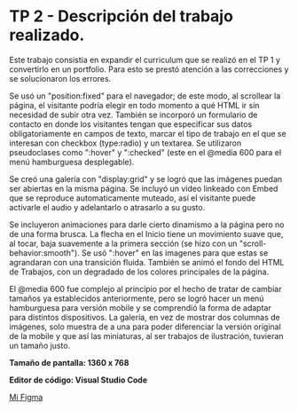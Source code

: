 # TP 2 - Descripción del trabajo realizado.
<p>Este trabajo consistía en expandir el curriculum que se realizó en el TP 1 y convertirlo en un portfolio. Para esto se prestó atención a las correcciones y se solucionaron los errores.</p>
<p>Se usó un "position:fixed" para el navegador; de este modo, al scrollear la página, el visitante podría elegir en todo momento a qué HTML ir sin necesidad de subir otra vez. También se incorporó un formulario de contacto en donde los visitantes tengan que especificar sus datos obligatoriamente en campos de texto, marcar el tipo de trabajo en el que se interesan con checkbox (type:radio) y un textarea. Se utilizaron pseudoclases como ":hover" y ":checked" (este en el @media 600 para el menú hamburguesa desplegable).</p>
<p>Se creó una galería con "display:grid" y se logró que las imágenes puedan ser abiertas en la misma página. Se incluyó un video linkeado con Embed que se reproduce automaticamente muteado, así el visitante puede activarle el audio y adelantarlo o atrasarlo a su gusto.</p>
<p>Se incluyeron animaciones para darle cierto dinamismo a la página pero no de una forma brusca. La flecha en el Inicio tiene un movimiento suave que, al tocar, baja suavemente a la primera sección (se hizo con un "scroll-behavior:smooth"). Se usó ":hover" en las imagenes para que estas se agrandaran con una transición fluida. También se animó el fondo del HTML de Trabajos, con un degradado de los colores principales de la página.</p>
<p>El @media 600 fue complejo al principio por el hecho de tratar de cambiar tamaños ya establecidos anteriormente, pero se logró hacer un menú hamburguesa para versión mobile y se comprendió la forma de adaptar para distintos dispositivos. La galería, en vez de mostrar dos columnas de imágenes, solo muestra de a una para poder diferenciar la versión original de la mobile y que así las miniaturas, al ser trabajos de ilustración, tuvieran un tamaño justo.</p>


<p><strong>Tamaño de pantalla: 1360 x 768</strong></p>
<p><strong>Editor de código: Visual Studio Code</strong></p>
<a href="https://www.figma.com/design/8gIrxbZzKKbW5cvR5bkPAC/Portafolio---Alberto-Ariana-Belen?node-id=243-185&t=uarbzJlMpeZIn3Uk-1" target="_blank">Mi Figma</a>

